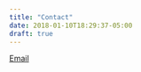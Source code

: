 ```yaml
---
title: "Contact"
date: 2018-01-10T18:29:37-05:00
draft: true
---
```


[Email](jamesproberts1012+work@gmail.com)